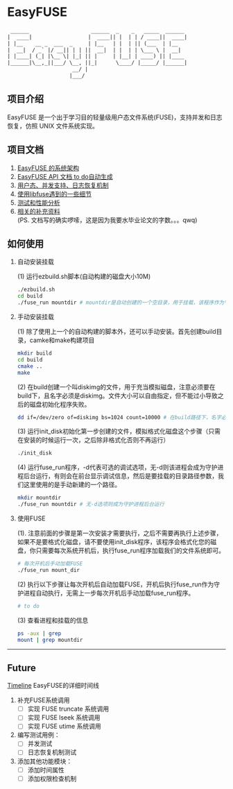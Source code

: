 # EasyFUSE

```txt
 ______                    ______  _    _   _____  ______  
|  ____|                  |  ____|| |  | | / ____||  ____|  
| |__    __ _  ___  _     | |__   | |  | || (___  | |__  
|  __|  / _` |/ __|| | | ||  __|  | |  | | \___ \ |  __|  
| |____| (_| |\__ \| |_| || |     | |__| | ____) || |____  
|______|\__,_||___/ \__, ||_|      \____/ |_____/ |______|  
                     __/ |  
                    |___/
```

## 项目介绍

EasyFUSE 是一个出于学习目的轻量级用户态文件系统(FUSE)，支持并发和日志恢复，仿照 UNIX 文件系统实现。

## 项目文档

1. [EasyFUSE 的系统架构](./doc/architecture.md)
2. [EasyFUSE API 文档 to do自动生成](./README.md)
3. [用户态、并发支持、日志恢复机制](./doc/mechanism.md)
4. [使用libfuse遇到的一些细节](./doc/libfuse_detail.md)
5. [测试和性能分析](./doc/analysis.md)
6. [相关的补充资料](./doc/reference.md)  
(PS. 文档写的确实啰嗦，这是因为我要水毕业论文的字数。。。qwq)

## 如何使用

1. 自动安装挂载

    (1) 运行ezbuild.sh脚本(自动构建的磁盘大小10M)

    ```bash
    ./ezbuild.sh
    cd build
    ./fuse_run mountdir # mountdir是自动创建的一个空目录，用于挂载，该程序作为守护进程运行
    ```

2. 手动安装挂载

    (1) 除了使用上一个的自动构建的脚本外，还可以手动安装。首先创建build目录，camke和make构建项目

    ```bash
    mkdir build
    cd build
    cmake ..
    make
    ```

    (2) 在build创建一个叫diskimg的文件，用于充当模拟磁盘，注意必须要在build下，且名字必须是diskimg。文件大小可以自由指定，但不能过小导致之后的磁盘初始化程序失败。
  
     ```bash
    dd if=/dev/zero of=diskimg bs=1024 count=10000 # 在build路径下，名字必须是diskimg
    ```

    (3) 运行init_disk初始化第一步创建的文件，模拟格式化磁盘这个步骤（只需在安装的时候运行一次，之后除非格式化否则不再运行）

    ```bash
    ./init_disk
    ```

    (4) 运行fuse_run程序，-d代表可选的调试选项，无-d则该进程会成为守护进程后台运行，有则会在前台显示调试信息，然后是要挂载的目录路径参数，我们这里使用的是手动新建的一个路径。

    ```bash
    mkdir mountdir
    ./fuse_run mountdir # 无-d选项则成为守护进程后台运行
    ```

3. 使用FUSE

    (1). 注意前面的步骤是第一次安装才需要执行，之后不需要再执行上述步骤，如果不是要格式化磁盘，请不要使用init_disk程序，该程序会格式化您的磁盘，你只需要每次系统开机后，执行fuse_run程序加载我们的文件系统即可。

    ```bash
    # 每次开机后手动加载FUSE
    ./fuse_run mount_dir
    ```

    (2) 执行以下步骤让每次开机后自动加载FUSE，开机后执行fuse_run作为守护进程自动执行，无需上一步每次开机后手动加载fuse_run程序。

    ```bash
    # to do
    ```

    (3) 查看进程和挂载的信息

    ```bash
    ps -aux | grep 
    mount | grep mountdir
    ```

---

## Future

[Timeline](./doc/timeline.md) EasyFUSE的详细时间线

1. 补充FUSE系统调用
    - [ ] 实现 FUSE truncate 系统调用
    - [ ] 实现 FUSE lseek 系统调用
    - [ ] 实现 FUSE utime 系统调用

2. 编写测试用例：
    - [ ] 并发测试
    - [ ] 日志恢复机制测试

3. 添加其他功能模块：
    - [ ] 添加时间属性
    - [ ] 添加权限检查机制
